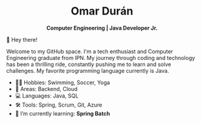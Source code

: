 <h1 align="center">Omar Durán</h1>

<div align="center">  

**Computer Engineering | Java Developer Jr.**

</div> 

👋 Hey there!

Welcome to my GitHub space. I'm a tech enthusiast and Computer Engineering graduate from IPN. My journey through coding and technology has been a thrilling ride, constantly pushing me to learn and solve challenges. My favorite programming language currently is Java.

- 🏊‍♂️ Hobbies: Swimming, Soccer, Yoga
- 🎯 Areas: Backend, Cloud
- 💻 Languages: Java, SQL
- 🛠 Tools: Spring, Scrum, Git, Azure
- 🌱 I’m currently learning: **Spring Batch**
